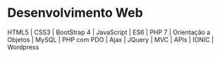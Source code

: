 # Desenvolvimento Web 

HTML5 | CSS3 | BootStrap 4 | JavaScript | ES6 | PHP 7 | Orientação a Objetos | MySQL | PHP com PDO | Ajax | JQuery | MVC | APIs | IONIC | Wordpress
